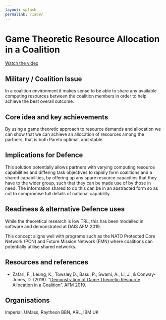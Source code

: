 ```yaml
---
layout: splash
permalink: /1a09/
---
```


# Game Theoretic Resource Allocation in a Coalition

[Watch the video](https://ibm.box.com/v/Showcase-1a09-video)

## Military / Coalition Issue
In a coalition environment it makes sense to be able to share any available computing resources between the coalition members in order to help achieve the best overall outcome.

## Core idea and key achievements
By using a game theoretic approach to resource demands and allocation we can show that we can achieve an allocation of resources among the partners, that is both Pareto optimal, and stable.

## Implications for Defence
This solution potentially allows partners with varying computing resource capabilities and differing task objectives to rapidly form coalitions and a shared capabilities, by offering up any spare resource capacities that they have to the wider group, such that they can be made use of by those in need. The information shared to do this can be in an abstracted form so as not to compromise full details of national capability.

## Readiness & alternative Defence uses
While the theoretical research is low TRL, this has been modelled in software and demonstrated at DAIS AFM 2019. 

This concept aligns well with programs such as the NATO Protected Core Network (PCN) and Future Mission Network (FMN) where coalitions can potentially utilise shared networks.

<!-- ![image info](/dais/achievements/images/1a02_figure1.jpg) -->

## Resources and references

* Zafari, F., Leung, K., Towsley,D., Basu, P., Swami, A., Li, J., & Conway-Jones, D. (2019). “[Demonstration of Game Theoretic Resource Allocation in a Coalition](/doc-4393/)”. AFM 2019.

## Organisations
Imperial, UMass, Raytheon BBN, ARL, IBM UK


